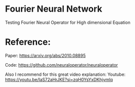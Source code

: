# Fourier Neural Network
 
Testing Fourier Neural Operator for High dimensional Equation

# Reference:
Paper: https://arxiv.org/abs/2010.08895

Code: https://github.com/neuraloperator/neuraloperator

Also I recommend for this great video explanation:
Youtube: https://youtu.be/IaS72aHrJKE?si=zqH0YsYxDKhjymlq

